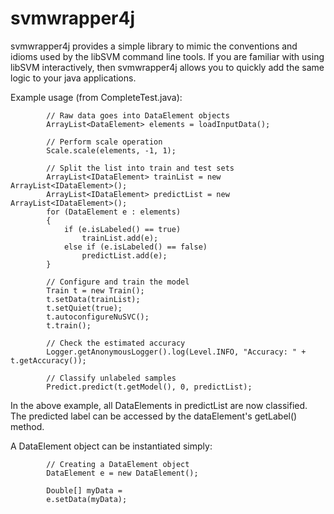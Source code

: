 # svmwrapper4j

svmwrapper4j provides a simple library to mimic the conventions and idioms used by the libSVM command line tools.  If you are familiar with using libSVM interactively, then svmwrapper4j allows you to quickly add the same logic to your java applications.

Example usage (from CompleteTest.java):

			// Raw data goes into DataElement objects
			ArrayList<DataElement> elements = loadInputData();

			// Perform scale operation
			Scale.scale(elements, -1, 1);

			// Split the list into train and test sets
			ArrayList<IDataElement> trainList = new ArrayList<IDataElement>();
			ArrayList<IDataElement> predictList = new ArrayList<IDataElement>();
			for (DataElement e : elements)
			{
				if (e.isLabeled() == true)
					trainList.add(e);
				else if (e.isLabeled() == false) 
					predictList.add(e);
			}

			// Configure and train the model
			Train t = new Train();
			t.setData(trainList);
			t.setQuiet(true);
			t.autoconfigureNuSVC();
			t.train();

			// Check the estimated accuracy
			Logger.getAnonymousLogger().log(Level.INFO, "Accuracy: " + t.getAccuracy());

			// Classify unlabeled samples
			Predict.predict(t.getModel(), 0, predictList);


In the above example, all DataElements in predictList are now classified.  The predicted label can be accessed by the dataElement's getLabel() method.

A DataElement object can be instantiated simply:

			// Creating a DataElement object
			DataElement e = new DataElement();
			
			Double[] myData = 
			e.setData(myData);
